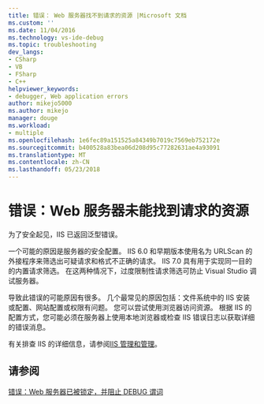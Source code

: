 ```yaml
---
title: 错误： Web 服务器找不到请求的资源 |Microsoft 文档
ms.custom: ''
ms.date: 11/04/2016
ms.technology: vs-ide-debug
ms.topic: troubleshooting
dev_langs:
- CSharp
- VB
- FSharp
- C++
helpviewer_keywords:
- debugger, Web application errors
author: mikejo5000
ms.author: mikejo
manager: douge
ms.workload:
- multiple
ms.openlocfilehash: 1e6fec89a151525a84349b7019c7569eb752172e
ms.sourcegitcommit: b400528a83bea06d208d95c77282631ae4a93091
ms.translationtype: MT
ms.contentlocale: zh-CN
ms.lasthandoff: 05/23/2018
---
```

# <a name="error-the-web-server-could-not-find-the-requested-resource"></a>错误：Web 服务器未能找到请求的资源
为了安全起见，IIS 已返回泛型错误。  
  
 一个可能的原因是服务器的安全配置。 IIS 6.0 和早期版本使用名为 URLScan 的外接程序来筛选出可疑请求和格式不正确的请求。 IIS 7.0 具有用于实现同一目的的内置请求筛选。 在这两种情况下，过度限制性请求筛选可防止 Visual Studio 调试服务器。  
  
 导致此错误的可能原因有很多。 几个最常见的原因包括：文件系统中的 IIS 安装或配置、网站配置或权限有问题。 您可以尝试使用浏览器访问资源。 根据 IIS 的配置方式，您可能必须在服务器上使用本地浏览器或检查 IIS 错误日志以获取详细的错误消息。  
  
 有关排查 IIS 的详细信息，请参阅[IIS 管理和管理](/iis/manage/provisioning-and-managing-iis/iis-management-and-administration)。  
  
## <a name="see-also"></a>请参阅  
 [错误：Web 服务器已被锁定，并阻止 DEBUG 谓词](../debugger/error-the-web-server-has-been-locked-down-and-is-blocking-the-debug-verb.md)